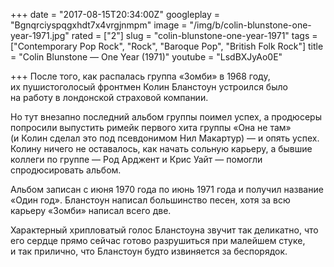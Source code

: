 +++
date = "2017-08-15T20:34:00Z"
googleplay = "Bgnqrciyspqgxhdt7x4vrgjnmpm"
image = "/img/b/colin-blunstone-one-year-1971.jpg"
rated = ["2"]
slug = "colin-blunstone-one-year-1971"
tags = ["Contemporary Pop Rock", "Rock", "Baroque Pop", "British Folk Rock"]
title = "Colin Blunstone — One Year (1971)"
youtube = "LsdBXJyAo0E"

+++
После того, как распалась группа «Зомби» в 1968 году, их пушистоголосый фронтмен Колин Бланстоун устроился было на работу в лондонской страховой компании.

Но тут внезапно последний альбом группы поимел успех, а продюсеры попросили выпустить римейк первого хита группы «Она не там» (и Колин сделал это под псевдонимом Нил Макартур) — и опять успех. Колину ничего не оставалось, как начать сольную карьеру, а бывшие коллеги по группе — Род Арджент и Крис Уайт — помогли спродюсировать альбом.

Альбом записан с июня 1970 года по июнь 1971 года и получил название «Один год». Бланстоун написал большинство песен, хотя за всю карьеру «Зомби» написал всего две.

Характерный хрипловатый голос Бланстоуна звучит так деликатно, что его сердце прямо сейчас готово разрушиться при малейшем стуке, и так прилично, что Бланстоун будто извиняется за беспорядок.
